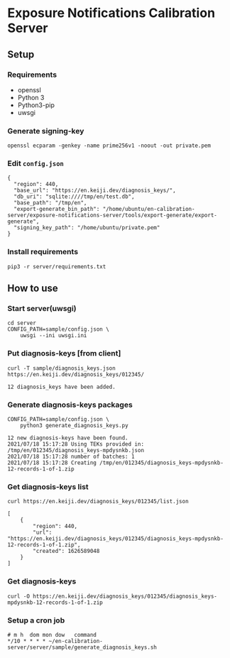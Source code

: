 # Exposure Notifications Calibration Server

## Setup

### Requirements

 * openssl
 * Python 3
 * Python3-pip
 * uwsgi

### Generate signing-key

```
openssl ecparam -genkey -name prime256v1 -noout -out private.pem
```

### Edit `config.json`

```
{
  "region": 440,
  "base_url": "https://en.keiji.dev/diagnosis_keys/",
  "db_uri": "sqlite:////tmp/en/test.db",
  "base_path": "/tmp/en",
  "export-generate_bin_path": "/home/ubuntu/en-calibration-server/exposure-notifications-server/tools/export-generate/export-generate",
  "signing_key_path": "/home/ubuntu/private.pem"
}
```

### Install requirements

```
pip3 -r server/requirements.txt
```

## How to use

### Start server(uwsgi)

```
cd server
CONFIG_PATH=sample/config.json \
    uwsgi --ini uwsgi.ini
```

### Put diagnosis-keys [from client]

```
curl -T sample/diagnosis_keys.json https://en.keiji.dev/diagnosis_keys/012345/
```

```
12 diagnosis_keys have been added.
```

### Generate diagnosis-keys packages

```
CONFIG_PATH=sample/config.json \
	python3 generate_diagnosis_keys.py
```

```
12 new diagnosis-keys have been found.
2021/07/18 15:17:28 Using TEKs provided in: /tmp/en/012345/diagnosis_keys-mpdysnkb.json
2021/07/18 15:17:28 number of batches: 1
2021/07/18 15:17:28 Creating /tmp/en/012345/diagnosis_keys-mpdysnkb-12-records-1-of-1.zip
```

### Get diagnosis-keys list

```
curl https://en.keiji.dev/diagnosis_keys/012345/list.json
```

```
[
    {
        "region": 440,
        "url": "https://en.keiji.dev/diagnosis_keys/012345/diagnosis_keys-mpdysnkb-12-records-1-of-1.zip",
        "created": 1626589048
    }
]
```

### Get diagnosis-keys

```
curl -O https://en.keiji.dev/diagnosis_keys/012345/diagnosis_keys-mpdysnkb-12-records-1-of-1.zip
```

### Setup a cron job

```
# m h  dom mon dow   command
*/10 * * * * ~/en-calibration-server/server/sample/generate_diagnosis_keys.sh
```

